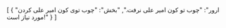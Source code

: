 [
  {
    "ارور": "چوب تو کون امیر علی نرفت.",
    "بخش": "چوب توی کون امیر علی کردن مورد نیاز است!"
  }
]
